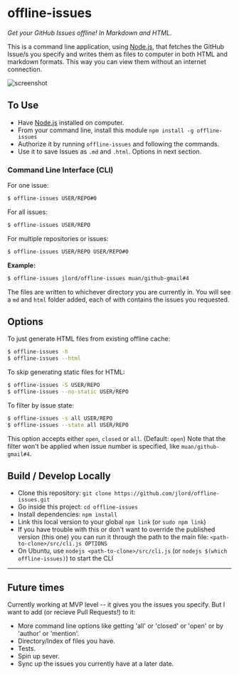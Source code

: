 # offline-issues

_Get your GitHub Issues offline! In Markdown and HTML._

This is a command line application, using [Node.js](http://nodejs.org/), that fetches the GitHub Issue/s you specify and writes them as files to computer in both HTML and markdown formats. This way you can view them without an internet connection.

![screenshot](screenshot.png)

## To Use

- Have [Node.js](http://nodejs.org/) installed on computer.
- From your command line, install this module `npm install -g offline-issues`
- Authorize it by running `offline-issues` and following the commands.
- Use it to save Issues as `.md` and `.html`. Options in next section.

### Command Line Interface (CLI)

For one issue:

```bash
$ offline-issues USER/REPO#0
```

For all issues:

```bash
$ offline-issues USER/REPO
```

For multiple repositories or issues:

```bash
$ offline-issues USER/REPO USER/REPO#0
```

**Example:**

```bash
$ offline-issues jlord/offline-issues muan/github-gmail#4
```

The files are written to whichever directory you are currently in. You will see a `md` and `html` folder added, each of with contains the issues you requested.

## Options

To just generate HTML files from existing offline cache:

```bash
$ offline-issues -h
$ offline-issues --html
```

To skip generating static files for HTML:

```bash
$ offline-issues -S USER/REPO
$ offline-issues --no-static USER/REPO
```

To filter by issue state:

```bash
$ offline-issues -s all USER/REPO
$ offline-issues --state all USER/REPO
```

This option accepts either ```open```, ```closed``` or ```all```. (Default: ```open```)
Note that the filter won't be applied when issue number is specified, like ```muan/github-gmail#4```.


## Build / Develop Locally

- Clone this repository: `git clone https://github.com/jlord/offline-issues.git`
- Go inside this project: `cd offline-issues`
- Install dependencies: `npm install`
- Link this local version to your global `npm link` (or `sudo npm link`)
- If you have trouble with this or don't want to override the published version (this one) you can run it through the path to the main file: `<path-to-clone>/src/cli.js OPTIONS`
- On Ubuntu, use `nodejs <path-to-clone>/src/cli.js` (or `nodejs $(which offline-issues)`) to start the CLI

---

## Future times

Currently working at MVP level -- it gives you the issues you specify. But I want to add (or recieve Pull Requests!) to it:

- More command line options like getting 'all' or 'closed' or 'open' or by 'author' or 'mention'.
- Directory/Index of files you have.
- Tests.
- Spin up sever.
- Sync up the issues you currently have at a later date.
